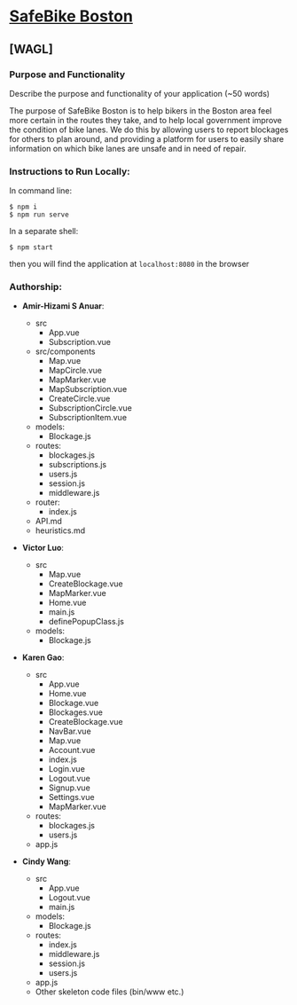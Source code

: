 # [SafeBike Boston](https://safebike-boston.herokuapp.com/)

## [WAGL]

### Purpose and Functionality

Describe the purpose and functionality of your application (~50 words)

The purpose of SafeBike Boston is to help bikers in the Boston area feel more certain in the routes they take, and to help local government improve the condition of bike lanes. We do this by allowing users to report blockages for others to plan around, and providing a platform for users to easily share information on which bike lanes are unsafe and in need of repair.

### Instructions to Run Locally:

In command line:

```console
$ npm i
$ npm run serve
```

In a separate shell:

```console
$ npm start
```

then you will find the application at `localhost:8080` in the browser

### Authorship:

- **Amir-Hizami S Anuar**:

  - src
    - App.vue
    - Subscription.vue
  - src/components
    - Map.vue
    - MapCircle.vue
    - MapMarker.vue
    - MapSubscription.vue
    - CreateCircle.vue
    - SubscriptionCircle.vue
    - SubscriptionItem.vue
  - models:
    - Blockage.js
  - routes:
    - blockages.js
    - subscriptions.js
    - users.js
    - session.js
    - middleware.js
  - router:
    - index.js
  - API.md
  - heuristics.md

- **Victor Luo**:

  - src
    - Map.vue
    - CreateBlockage.vue
    - MapMarker.vue
    - Home.vue
    - main.js
    - definePopupClass.js
  - models:
    - Blockage.js

- **Karen Gao**:

  - src
    - App.vue
    - Home.vue
    - Blockage.vue
    - Blockages.vue
    - CreateBlockage.vue
    - NavBar.vue
    - Map.vue
    - Account.vue
    - index.js
    - Login.vue
    - Logout.vue
    - Signup.vue
    - Settings.vue
    - MapMarker.vue
  - routes:
    - blockages.js
    - users.js
  - app.js

- **Cindy Wang**:

  - src
    - App.vue
    - Logout.vue
    - main.js
  - models:
    - Blockage.js
  - routes:
    - index.js
    - middleware.js
    - session.js
    - users.js
  - app.js
  - Other skeleton code files (bin/www etc.)
